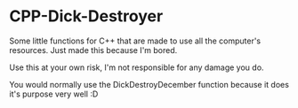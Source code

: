 # CPP-Dick-Destroyer
Some little functions for C++ that are made to use all the computer's resources. Just made this because I'm bored.

Use this at your own risk, I'm not responsible for any damage you do.

You would normally use the DickDestroyDecember function because it does it's purpose very well :D
